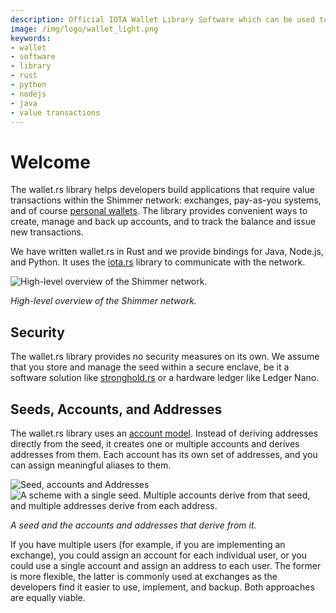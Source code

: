 ```yaml
---
description: Official IOTA Wallet Library Software which can be used to easily integrate an IOTA Wallet into your application 
image: /img/logo/wallet_light.png
keywords:
- wallet
- software
- library
- rust
- python
- nodejs
- java
- value transactions
---
```


# Welcome

The wallet.rs library helps developers build applications that require value transactions within the Shimmer network: exchanges, pay-as-you systems, and of course [personal wallets](https://wiki.iota.org/shimmer/use/wallets/firefly/general/). The library provides convenient ways to create, manage and back up accounts, and to track the balance and issue new transactions.

We have written wallet.rs in Rust and we provide bindings for Java, Node.js, and Python. It uses the [iota.rs](https://wiki.iota.org/shimmer/iota.rs/welcome/) library to communicate with the network.

![High-level overview of the Shimmer network.](/img/overview/iota_layers_overview.svg "Click to see the full-size image.")

*High-level overview of the Shimmer network.*

## Security

The wallet.rs library provides no security measures on its own. We assume that you store and manage the seed within a secure enclave, be it a software solution like [stronghold.rs](https://wiki.iota.org/stronghold.rs/welcome/) or a hardware ledger like Ledger Nano.

## Seeds, Accounts, and Addresses

The wallet.rs library uses an [account model](https://github.com/bitcoin/bips/blob/master/bip-0044.mediawiki). Instead of deriving addresses directly from the seed, it creates one or multiple accounts and derives addresses from them. Each account has its own set of addresses, and you can assign meaningful aliases to them.

![Seed, accounts and Addresses](/img/libraries/accounts_addresses.svg)
![A scheme with a single seed. Multiple accounts derive from that seed, and multiple addresses derive from each address.](/img/libraries/accounts_addresses.svg "Click to see the full-size image.")

*A seed and the accounts and addresses that derive from it.*

If you have multiple users (for example, if you are implementing an exchange), you could assign 
an account for each individual user, or you could use a single account and assign an address to each user. The former is more flexible, the latter is commonly used at exchanges as the developers find it easier to use, implement, and backup. Both approaches are equally viable.